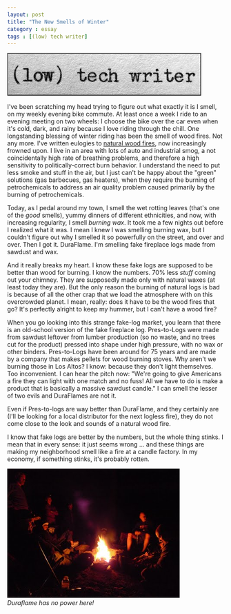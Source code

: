 ```yaml
---
layout: post
title: "The New Smells of Winter"
category : essay
tags : [(low) tech writer]
---
```

[![low tech writer](/assets/ltw/header14.jpg)](http://lowtechwriter.com)

I've been scratching my head trying to figure out what exactly it is I smell, on my weekly evening bike commute. At least once a week I ride to an evening meeting on two wheels: I choose the bike over the car even when it's cold, dark, and rainy because I love riding through the chill. One longstanding blessing of winter riding has been the smell of wood fires. Not any more. I've written eulogies to [natural wood fires](http://www.imby.net/20090318/water-and-fire), now increasingly frowned upon. I live in an area with lots of auto and industrial smog, a not coincidentally high rate of breathing problems, and therefore a high sensitivity to politically-correct burn behavior. I understand the need to put less smoke and stuff in the air, but I just can't be happy about the "green" solutions (gas barbecues, gas heaters), when they require the burning of petrochemicals to address an air quality problem caused primarily by the burning of petrochemicals.

Today, as I pedal around my town, I smell the wet rotting leaves (that's one of the *good* smells), yummy dinners of different ethnicities, and now, with increasing regularity, I smell *burning wax*. It took me a few nights out before I realized what it was. I mean I knew I was smelling burning wax, but I couldn't figure out why I smelled it so powerfully on the street, and over and over. Then I got it. DuraFlame. I'm smelling fake fireplace logs made from sawdust and wax.

And it really breaks my heart. I know these fake logs are supposed to be better than wood for burning. I know the numbers. 70% less *stuff* coming out your chimney. They are supposedly made only with natural waxes (at least today they are). But the only reason the burning of natural logs is bad is because of all the other crap that we load the atmosphere with on this overcrowded planet. I mean, really: does it have to be the wood fires that go? It's perfectly alright to keep my hummer, but I can't have a wood fire?

When you go looking into this strange fake-log market, you learn that there is an old-school version of the fake fireplace log. Pres-to-Logs were made from sawdust leftover from lumber production (so no waste, and no trees cut for the product) pressed into shape under high pressure, with no wax or other binders. Pres-to-Logs have been around for 75 years and are made by a company that makes pellets for wood burning stoves. Why aren't we burning those in Los Altos? I know: because they don't light themselves. Too inconvenient. I can hear the pitch now: "We're going to give Americans a fire they can light with one match and no fuss! All we have to do is make a product that is basically a massive sawdust candle." I can smell the lesser of two evils and DuraFlames are not it.

Even if Pres-to-logs are way better than DuraFlame, and they certainly are (I'll be looking for a local distributor for the next logless fire), they do not come close to the look and sounds of a natural wood fire. 

I know that fake logs are better by the numbers, but the whole thing stinks. I mean that in every sense: it just seems wrong ... and these things are making my neighborhood smell like a fire at a candle factory. In my economy, if something stinks, it's probably rotten. 

[![Duraflame has no power here](/assets/ltw/firesm.jpg)](/assets/ltw/firebg.jpg)  
*Duraflame has no power here!*


